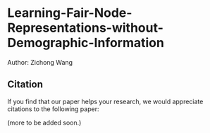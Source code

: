 # Learning-Fair-Node-Representations-without-Demographic-Information

Author: Zichong Wang

## Citation

If you find that our paper helps your research, we would appreciate citations to the following paper:


(more to be added soon.)
